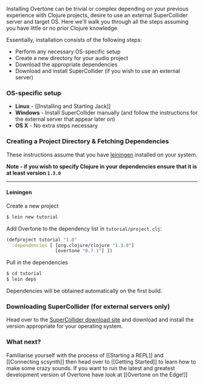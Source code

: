 Installing Overtone can be trivial or complex depending on your previous experience with Clojure projects, desire to use an external SuperCollider server and target OS. Here we'll walk you through all the steps assuming you have little or no prior Clojure knowledge.

Essentially, installation consists of the following steps:

* Perform any necessary OS-specific setup
* Create a new directory for your audio project
* Download the appropriate dependencies
* Download and install SuperCollider (if you wish to use an external server)

### OS-specific setup

* __Linux__ - [[Installing and Starting Jack]]
* __Windows__ - Install SuperCollider manually (and follow the instructions for the external server that appear later on)
* __OS X__ - No extra steps necessary

### Creating a Project Directory & Fetching Dependencies

These instructions assume that you have [leiningen](http://github.com/technomancy/leiningen) installed on your system. 

__Note - if you wish to specify Clojure in your dependencies ensure that it is at least version `1.3.0`__

-------------
#### Leiningen
Create a new project

```sh
$ lein new tutorial
```

Add Overtone to the dependency list in `tutorial/project.clj`:

```clj
(defproject tutorial "1.0"
  :dependencies [ [org.clojure/clojure "1.3.0"]
                  [overtone "0.7.1"] ])
```

Pull in the dependencies

```sh
$ cd tutorial
$ lein deps
```

Dependencies will be obtained automatically on the first build.

### Downloading SuperCollider (for external servers only)

Head over to the [SuperCollider download site](http://supercollider.sourceforge.net/downloads/) and download and install the version appropriate for your operating system.

### What next?

Familiarise yourself with the process of [[Starting a REPL]] and [[Connecting scsynth]] then head over to [[Getting Started]] to learn how to make some crazy sounds. If you want to run the latest and greatest development version of Overtone have look at [[Overtone on the Edge!]]
